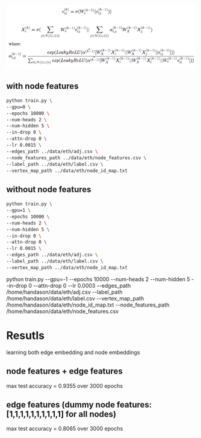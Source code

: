 ![equation](./equation.png)

## with node features
```bash
python train.py \
--gpu=0 \
--epochs 10000 \
--num-heads 2 \
--num-hidden 5 \
--in-drop 0 \
--attn-drop 0 \
--lr 0.0015 \
--edges_path ../data/eth/adj.csv \
--node_features_path ../data/eth/node_features.csv \
--label_path ../data/eth/label.csv \
--vertex_map_path ../data/eth/node_id_map.txt
```
<!-- python train.py --gpu=1 --epochs 10000 --num-heads 1 --num-hidden 5 --in-drop 0 --attn-drop 0 --lr 0.005 --edges_path /home/handason/data/eth/adj.csv --label_path /home/handason/data/eth/label.csv --vertex_map_path /home/handason/data/eth/node_id_map.txt --node_features_path /home/handason/data/eth/node_features.csv -->

## without node features

```bash
python train.py \
--gpu=1 \
--epochs 10000 \
--num-heads 2 \
--num-hidden 5 \
--in-drop 0 \
--attn-drop 0 \
--lr 0.0015 \
--edges_path ../data/eth/adj.csv \
--label_path ../data/eth/label.csv \
--vertex_map_path ../data/eth/node_id_map.txt
```

python train.py --gpu=-1 --epochs 10000 --num-heads 2 --num-hidden 5 --in-drop 0 --attn-drop 0 --lr 0.0003 --edges_path /home/handason/data/eth/adj.csv --label_path /home/handason/data/eth/label.csv --vertex_map_path /home/handason/data/eth/node_id_map.txt --node_features_path /home/handason/data/eth/node_features.csv

# Resutls
learning both edge embedding and node embeddings  
## node features + edge features
max test accuracy = 0.9355 over 3000 epochs
## edge features (dummy node features: [1,1,1,1,1,1,1,1,1,1] for all nodes)
max test accuracy = 0.8065 over 3000 epochs